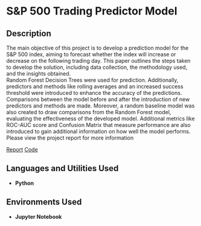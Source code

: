 <h1>S&P 500 Trading Predictor Model</h1>



<h2>Description</h2>
The main objective of this project is to develop a prediction model for the S&P 500 index, aiming to forecast whether the index will increase or decrease on the following trading day. This paper outlines the steps taken to develop the solution, including data collection, the methodology used, and the insights obtained. 

<br />
Random Forest Decision Trees were used for prediction. Additionally, predictors and methods like rolling averages and an increased success threshold were introduced to enhance the accuracy of the predictions. Comparisons between the model before and after the introduction of new predictors and methods are made. Moreover, a random baseline model was also created to draw comparisons from the Random Forest model, evaluating the effectiveness of the developed model. Additional metrics like ROC-AUC score and Confusion Matrix that measure performance are also introduced to gain additional information on how well the model performs. Please view the project report for more information
<br />

[Report](https://github.com/Brianwitarsa/Stock-Predictor-Project/blob/main/S%26P%20500%20Prediction%20Model%20Project%20Report.pdf)
[Code](https://github.com/Brianwitarsa/Stock-Predictor-Project/blob/main/Trading%20Predictor%20Project.ipynb)

<h2>Languages and Utilities Used</h2>

- <b>Python</b> 

<h2>Environments Used </h2>

- <b>Jupyter Notebook</b> 

